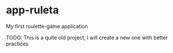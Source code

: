 # app-ruleta
My first roulette-game application

TODO: This is a quite old project, I will create a new one with better practices
